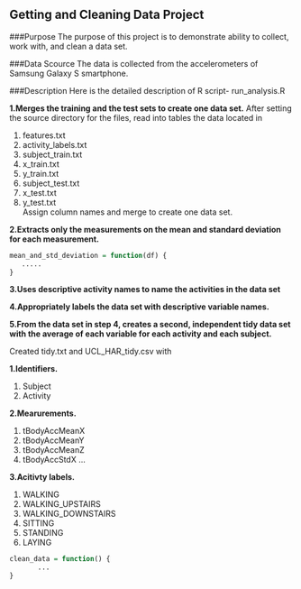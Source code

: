 

## Getting and Cleaning Data Project

###Purpose
The purpose of this project is to demonstrate ability to collect, work with, and clean a data set. 

###Data Scource
The data is collected from the accelerometers of Samsung Galaxy S smartphone.

###Description
Here is the detailed description of R script- run_analysis.R

**1.Merges the training and the test sets to create one data set.**
After setting the source directory for the files, read into tables the data located in  
1. features.txt  
2. activity_labels.txt  
3. subject_train.txt  
4. x_train.txt  
5. y_train.txt  
6. subject_test.txt  
7. x_test.txt  
8. y_test.txt  
Assign column names and merge to create one data set.


**2.Extracts only the measurements on the mean and standard deviation for each measurement.**


```r
mean_and_std_deviation = function(df) {
   .....    
}
```


**3.Uses descriptive activity names to name the activities in the data set**  

**4.Appropriately labels the data set with descriptive variable names.**  
 

**5.From the data set in step 4, creates a second, independent tidy data set with the average of each variable for each activity and each subject.**

Created tidy.txt and UCL_HAR_tidy.csv with 

**1.Identifiers.**  
1. Subject  
2. Activity  

**2.Mearurements.**  
1. tBodyAccMeanX  
2. tBodyAccMeanY  
3. tBodyAccMeanZ  
4. tBodyAccStdX ...

**3.Acitivty labels.**  
1. WALKING  
2. WALKING_UPSTAIRS  
3. WALKING_DOWNSTAIRS  
4. SITTING  
5. STANDING  
6. LAYING  


```r
clean_data = function() {
       ...
}
```

